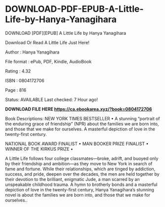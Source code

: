# DOWNLOAD-PDF-EPUB-A-Little-Life-by-Hanya-Yanagihara
DOWNLOAD [PDF][EPUB] A Little Life by Hanya Yanagihara

Download Or Read A Little Life Just Here!

Author : Hanya Yanagihara

File format : ePub, PDF, Kindle, AudioBook

Rating : 4.32

ISBN : 0804172706

Page : 816

Status: AVAILABLE Last checked: 7 Hour ago!

**DOWNLOAD FILE HERE https://ca.ebookarea.xyz/?book=0804172706**

Book Descriptions:
NEW YORK TIMES BESTSELLER • A stunning “portrait of the enduring grace of friendship” (NPR) about the families we are born into, and those that we make for ourselves. A masterful depiction of love in the twenty-first century.

NATIONAL BOOK AWARD FINALIST • MAN BOOKER PRIZE FINALIST • WINNER OF THE KIRKUS PRIZE •

A Little Life follows four college classmates—broke, adrift, and buoyed only by their friendship and ambition—as they move to New York in search of fame and fortune. While their relationships, which are tinged by addiction, success, and pride, deepen over the decades, the men are held together by their devotion to the brilliant, enigmatic Jude, a man scarred by an unspeakable childhood trauma. A hymn to brotherly bonds and a masterful depiction of love in the twenty-first century, Hanya Yanagihara’s stunning novel is about the families we are born into, and those that we make for ourselves..
